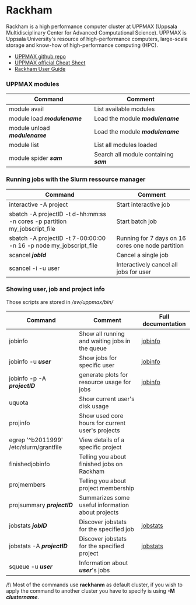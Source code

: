 # Rackham

Rackham is a high performance computer cluster at UPPMAX (Uppsala Multidisciplinary Center for Advanced Computational Science).
UPPMAX is Uppsala University's resource of high-performance computers, large-scale storage and know-how of high-performance computing (HPC).

  * [UPPMAX github repo](https://github.com/UPPMAX?utf8=✓&q=&type=&language=)
  * [UPPMAX official Cheat Sheet](https://www.uppmax.uu.se/support/getting-started/uppmax-cheat-sheet/)
  * [Rackham User Guide](https://uppmax.uu.se/support/user-guides/rackham-user-guide/)
  

### UPPMAX modules

| Command | Comment
| --- | --- 
| module avail   | List available modules
| module load ***modulename***   | Load the module ***modulename***
| module unload ***modulename***   | Load the module ***modulename***
| module list  | List all modules loaded
| module spider ***sam***  | Search all module containing ***sam***

### Running jobs with the Slurm ressource manager

| Command | Comment
| --- | --- 
| interactive -A project   | Start interactive job
| sbatch -A projectID -t d-hh:mm:ss -n cores -p partition my_jobscript_file  | Start batch job
| sbatch -A projectID -t 7-00:00:00 -n 16 -p node my_jobscript_file  | Running for 7 days on 16 cores one node partition
| scancel ***jobId***   | Cancel a single job
| scancel -i -u user | Interactively cancel all jobs for user

### Showing user, job and project info

Those scripts are stored in */sw/uppmax/bin/*

| Command | Comment | Full documentation
| --- | --- | ---
| jobinfo   | Show all running and waiting jobs in the queue | [jobinfo](https://www.uppmax.uu.se/support/user-guides/jobstats-user-guide/)
| jobinfo -u ***user***   | Show jobs for specific user | [jobinfo](https://www.uppmax.uu.se/support/user-guides/jobstats-user-guide/)
| jobinfo -p -A ***projectID***   | generate plots for resource usage for jobs | [jobinfo](https://www.uppmax.uu.se/support/user-guides/jobstats-user-guide/)
| uquota | Show current user's disk usage |
| projinfo    | Show used core hours for current user's projects |
| egrep '^b2011999' /etc/slurm/grantfile | View details of a specific project |
| finishedjobinfo    | Telling you about finished jobs on Rackham |
| projmembers    | Telling you about project membership |
| projsummary  ***projectID***  | Summarizes some useful information about projects |
| jobstats  ***jobID***  | Discover jobstats for the specified job | [jobstats](https://github.com/UPPMAX/jobstats)
| jobstats  -A ***projectID***  | Discover jobstats for the specified project | [jobstats](https://github.com/UPPMAX/jobstats)
| squeue -u ***user*** | Information about ***user***'s jobs |


/!\ Most of the commands use **rackhanm** as default cluster, if you wish to apply the command to another cluster you have to specify is using **-M** ***clustername***.
